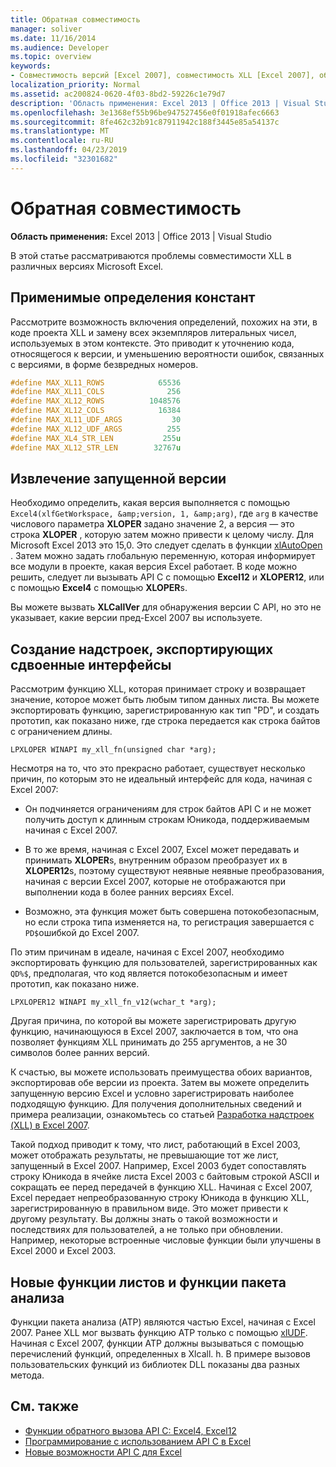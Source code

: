 ```yaml
---
title: Обратная совместимость
manager: soliver
ms.date: 11/16/2014
ms.audience: Developer
ms.topic: overview
keywords:
- Совместимость версий [Excel 2007], совместимость XLL [Excel 2007], обратная совместимость [Excel 2007]
localization_priority: Normal
ms.assetid: ac200824-0620-4f03-8bd2-59226c1e79d7
description: 'Область применения: Excel 2013 | Office 2013 | Visual Studio'
ms.openlocfilehash: 3e1368ef55b96be947527456e0f01918afec6663
ms.sourcegitcommit: 8fe462c32b91c87911942c188f3445e85a54137c
ms.translationtype: MT
ms.contentlocale: ru-RU
ms.lasthandoff: 04/23/2019
ms.locfileid: "32301682"
---
```

# <a name="backward-compatibility"></a>Обратная совместимость

**Область применения:** Excel 2013 | Office 2013 | Visual Studio 
  
В этой статье рассматриваются проблемы совместимости XLL в различных версиях Microsoft Excel.
  
## <a name="useful-constant-definitions"></a>Применимые определения констант

Рассмотрите возможность включения определений, похожих на эти, в коде проекта XLL и замену всех экземпляров литеральных чисел, используемых в этом контексте. Это приводит к уточнению кода, относящегося к версии, и уменьшению вероятности ошибок, связанных с версиями, в форме безвредных номеров.
  
```cpp
#define MAX_XL11_ROWS            65536
#define MAX_XL11_COLS              256
#define MAX_XL12_ROWS          1048576
#define MAX_XL12_COLS            16384
#define MAX_XL11_UDF_ARGS           30
#define MAX_XL12_UDF_ARGS          255
#define MAX_XL4_STR_LEN           255u
#define MAX_XL12_STR_LEN        32767u
```

## <a name="getting-the-running-version"></a>Извлечение запущенной версии

Необходимо определить, какая версия выполняется с помощью `Excel4(xlfGetWorkspace, &amp;version, 1, &amp;arg)`, где `arg` в качестве числового параметра **XLOPER** задано значение 2, а версия — это строка **XLOPER** , которую затем можно привести к целому числу. Для Microsoft Excel 2013 это 15,0. Это следует сделать в функции [xlAutoOpen](xlautoopen.md) . Затем можно задать глобальную переменную, которая информирует все модули в проекте, какая версия Excel работает. В коде можно решить, следует ли вызывать API C с помощью **Excel12** и **XLOPER12**, или с помощью **Excel4** с помощью **XLOPER**s.
  
Вы можете вызвать **XLCallVer** для обнаружения версии C API, но это не указывает, какие версии пред-Excel 2007 вы используете. 
  
## <a name="creating-add-ins-that-export-dual-interfaces"></a>Создание надстроек, экспортирующих сдвоенные интерфейсы

Рассмотрим функцию XLL, которая принимает строку и возвращает значение, которое может быть любым типом данных листа. Вы можете экспортировать функцию, зарегистрированную как тип "PD", и создать прототип, как показано ниже, где строка передается как строка байтов с ограничением длины.
  
`LPXLOPER WINAPI my_xll_fn(unsigned char *arg);`
  
Несмотря на то, что это прекрасно работает, существует несколько причин, по которым это не идеальный интерфейс для кода, начиная с Excel 2007:
  
- Он подчиняется ограничениям для строк байтов API C и не может получить доступ к длинным строкам Юникода, поддерживаемым начиная с Excel 2007.
    
- В то же время, начиная с Excel 2007, Excel может передавать и принимать **XLOPER**s, внутренним образом преобразует их в **XLOPER12**s, поэтому существуют неявные неявные преобразования, начиная с версии Excel 2007, которые не отображаются при выполнении кода в более ранних версиях Excel.
    
- Возможно, эта функция может быть совершена потокобезопасным, но если строка типа изменяется на, то регистрация завершается с `PD$`ошибкой до Excel 2007.
    
По этим причинам в идеале, начиная с Excel 2007, необходимо экспортировать функцию для пользователей, зарегистрированных как `QD%$`, предполагая, что код является потокобезопасным и имеет прототип, как показано ниже.
  
`LPXLOPER12 WINAPI my_xll_fn_v12(wchar_t *arg);`
  
Другая причина, по которой вы можете зарегистрировать другую функцию, начинающуюся в Excel 2007, заключается в том, что она позволяет функциям XLL принимать до 255 аргументов, а не 30 символов более ранних версий.
  
К счастью, вы можете использовать преимущества обоих вариантов, экспортировав обе версии из проекта. Затем вы можете определить запущенную версию Excel и условно зарегистрировать наиболее подходящую функцию. Для получения дополнительных сведений и примера реализации, ознакомьтесь со статьей [Разработка надстроек (XLL) в Excel 2007](https://msdn.microsoft.com/library/aa730920.aspx).
  
Такой подход приводит к тому, что лист, работающий в Excel 2003, может отображать результаты, не превышающие тот же лист, запущенный в Excel 2007. Например, Excel 2003 будет сопоставлять строку Юникода в ячейке листа Excel 2003 с байтовым строкой ASCII и сокращать ее перед передачей в функцию XLL. Начиная с Excel 2007, Excel передает непреобразованную строку Юникода в функцию XLL, зарегистрированную в правильном виде. Это может привести к другому результату. Вы должны знать о такой возможности и последствиях для пользователей, а не только при обновлении. Например, некоторые встроенные числовые функции были улучшены в Excel 2000 и Excel 2003.
  
## <a name="new-worksheet-functions-and-analysis-toolpak-functions"></a>Новые функции листов и функции пакета анализа

Функции пакета анализа (ATP) являются частью Excel, начиная с Excel 2007. Ранее XLL мог вызвать функцию ATP только с помощью [xlUDF](xludf.md). Начиная с Excel 2007, функции ATP должны вызываться с помощью перечислений функций, определенных в Xlcall. h. В примере вызовов пользовательских функций из библиотек DLL показаны два разных метода.
  
## <a name="see-also"></a>См. также

- [Функции обратного вызова API C: Excel4, Excel12](c-api-callback-functions-excel4-excel12.md) 
- [Программирование с использованием API C в Excel](programming-with-the-c-api-in-excel.md)
- [Новые возможности API C для Excel](what-s-new-in-the-c-api-for-excel.md)

